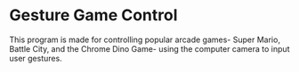 # Gesture Game Control

This program is made for controlling popular arcade games- Super Mario, Battle City, and the Chrome Dino Game- using the computer camera to input user gestures.
